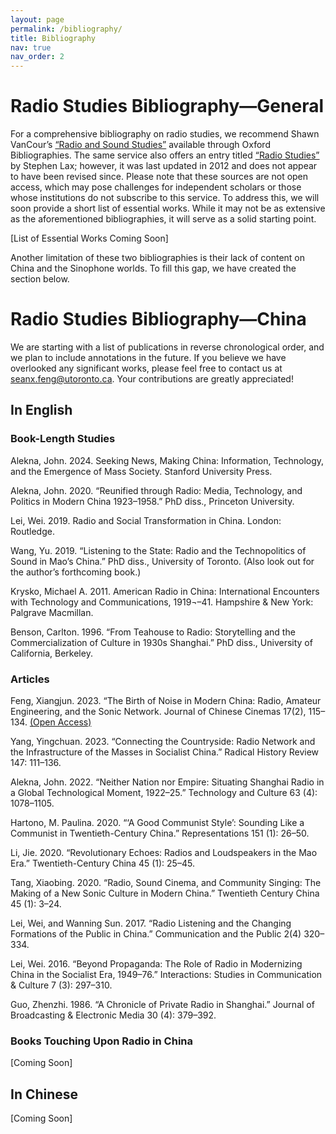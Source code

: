 ```yaml
---
layout: page
permalink: /bibliography/
title: Bibliography
nav: true
nav_order: 2
---
```


# Radio Studies Bibliography—General

For a comprehensive bibliography on radio studies, we recommend Shawn VanCour’s [“Radio and Sound Studies”](https://www-oxfordbibliographies-com.myaccess.library.utoronto.ca/display/document/obo-9780199791286/obo-9780199791286-0312.xml?rskey=08nL8B&result=1&q=radio#firstMatch) available through Oxford Bibliographies. The same service also offers an entry titled [“Radio Studies”](https://www-oxfordbibliographies-com.myaccess.library.utoronto.ca/display/document/obo-9780199756841/obo-9780199756841-0094.xml?rskey=08nL8B&result=2&q=radio#firstMatch) by Stephen Lax; however, it was last updated in 2012 and does not appear to have been revised since.
Please note that these sources are not open access, which may pose challenges for independent scholars or those whose institutions do not subscribe to this service. To address this, we will soon provide a short list of essential works. While it may not be as extensive as the aforementioned bibliographies, it will serve as a solid starting point.

[List of Essential Works Coming Soon]

Another limitation of these two bibliographies is their lack of content on China and the Sinophone worlds. To fill this gap, we have created the section below.

# Radio Studies Bibliography—China

We are starting with a list of publications in reverse chronological order, and we plan to include annotations in the future. If you believe we have overlooked any significant works, please feel free to contact us at seanx.feng@utoronto.ca. Your contributions are greatly appreciated!

## In English

### Book-Length Studies

Alekna, John. 2024. Seeking News, Making China: Information, Technology, and the Emergence of Mass Society. Stanford University Press.

Alekna, John. 2020. “Reunified through Radio: Media, Technology, and Politics in Modern China 1923–1958.” PhD diss., Princeton University.

Lei, Wei. 2019. Radio and Social Transformation in China. London: Routledge.

Wang, Yu. 2019. “Listening to the State: Radio and the Technopolitics of Sound in Mao’s China.” PhD diss., University of Toronto. (Also look out for the author’s forthcoming book.)

Krysko, Michael A. 2011. American Radio in China: International Encounters with Technology and Communications, 1919¬–41. Hampshire & New York: Palgrave Macmillan.

Benson, Carlton. 1996. “From Teahouse to Radio: Storytelling and the Commercialization of Culture in 1930s Shanghai.” PhD diss., University of California, Berkeley.

### Articles

Feng, Xiangjun. 2023. “The Birth of Noise in Modern China: Radio, Amateur Engineering, and the Sonic Network. Journal of Chinese Cinemas 17(2), 115–134. [(Open Access)](https://www.tandfonline.com/doi/full/10.1080/17508061.2023.2280435)

Yang, Yingchuan. 2023. “Connecting the Countryside: Radio Network and the Infrastructure of the Masses in Socialist China.” Radical History Review 147: 111–136.

Alekna, John. 2022. “Neither Nation nor Empire: Situating Shanghai Radio in a Global Technological Moment, 1922–25.” Technology and Culture 63 (4): 1078–1105.

Hartono, M. Paulina. 2020. “‘A Good Communist Style’: Sounding Like a Communist
in Twentieth-Century China.” Representations 151 (1): 26–50.

Li, Jie. 2020. “Revolutionary Echoes: Radios and Loudspeakers in the Mao Era.” Twentieth-Century China 45 (1): 25–45.

Tang, Xiaobing. 2020. “Radio, Sound Cinema, and Community Singing: The Making of a New Sonic Culture in Modern China.” Twentieth Century China 45 (1): 3–24.

Lei, Wei, and Wanning Sun. 2017. “Radio Listening and the Changing Formations of the Public in China.” Communication and the Public 2(4) 320–334.

Lei, Wei. 2016. “Beyond Propaganda: The Role of Radio in Modernizing China in the Socialist Era, 1949–76.” Interactions: Studies in Communication & Culture 7 (3): 297–310.

Guo, Zhenzhi. 1986. “A Chronicle of Private Radio in Shanghai.” Journal of Broadcasting & Electronic Media 30 (4): 379–392.

### Books Touching Upon Radio in China

[Coming Soon]

## In Chinese

[Coming Soon]
